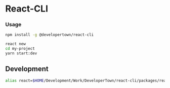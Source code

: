 # React-CLI

### Usage

```bash
npm install -g @developertown/react-cli

react new 
cd my-project
yarn start:dev
```

## Development

```bash
alias react=$HOME/Development/Work/DeveloperTown/react-cli/packages/react-cli/bin/run
```